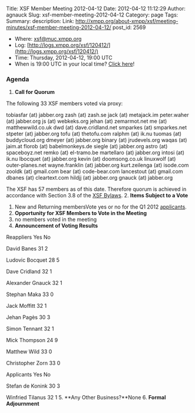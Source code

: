 Title: XSF Member Meeting 2012-04-12
Date: 2012-04-12 11:12:29
Author: agnauck
Slug: xsf-member-meeting-2012-04-12
Category: page
Tags: 
Summary: description:
Link: http://xmpp.org/about-xmpp/xsf/meeting-minutes/xsf-member-meeting-2012-04-12/
post_id: 2569


* Where: [xsf@muc.xmpp.org ](xmpp:xsf@muc.xmpp.org?join)
* Log: [http://logs.xmpp.org/xsf/120412/](http://logs.xmpp.org/xsf/120412/)
* Time: Thursday, 2012-04-12, 19:00 UTC
* When is 19:00 UTC in your local time? [Click here](http://www.worldtimeserver.com/)!

### Agenda

1. **Call for Quorum**

The following 33 XSF members voted via proxy:

tobiasfar (at) jabber.org
zash (at) zash.se
jack (at) metajack.im
peter.waher (at) jabber.org
js (at) webkeks.org
jehan (at) zemarmot.net
me (at) matthewwild.co.uk
dwd (at) dave.cridland.net
smparkes (at) smparkes.net
stpeter (at) jabber.org
tofu (at) thetofu.com
ralphm (at) ik.nu
tuomas (at) buddycloud.org
dmeyer (at) jabber.org
binary (at) jrudevels.org
waqas (at) jaim.at
florob (at) babelmonkeys.de
siegle (at) jabber.org
astro (at) spaceboyz.net
remko (at) el-tramo.be
martellaro (at) jabber.org
intosi (at) ik.nu
lbocquet (at) jabber.org
kevin (at) doomsong.co.uk
linuxwolf (at) outer-planes.net
wayne.franklin (at) jabber.org
kurt.zeilenga (at) isode.com
zooldk (at) gmail.com
bear (at) code-bear.com
lancestout (at) gmail.com
dbanes (at) cleartext.com
hildjj (at) jabber.org
gnauck (at) jabber.org

The XSF has 57 members as of this date. Therefore quorum is achieved in accordance with Section 3.8 of the [XSF Bylaws](/about-xmpp/xsf/xsf-bylaws/).
2. **Items Subject to a Vote**
1. New and Returning membersVote yes or no for the Q1 2012 [applicants](http://wiki.xmpp.org/web/Membership_Applications_Q1_2012).
3. **Opportunity for XSF Members to Vote in the Meeting**
1. no members voted in the meeting
4. **Announcement of Voting Results**

Reappliers Yes No

David Banes
31
2

Ludovic Bocquet
28
5

Dave Cridland
32
1

Alexander Gnauck
32
1

Stephan Maka
33
0

Jack Moffitt
32
1

Jehan Pagès
30
3

Simon Tennant
32
1

Mick Thompson
24
9

Matthew Wild
33
0

Christopher Zorn
33
0
 

Applicants Yes No

Stefan de Konink
30
3

Winfried Tilanus
32
1
5. **Any Other Business?**None
6. **Formal Adjournment**
